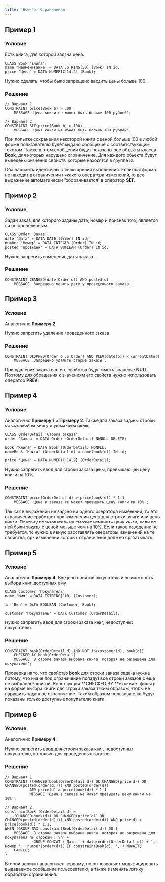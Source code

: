 ```yaml
---
title: 'How-to: Ограничения'
---
```


## Пример 1

### Условие

Есть книга, для которой задана цена.

```lsf
CLASS Book 'Книга';
name 'Наименование' = DATA ISTRING[50] (Book) IN id;
price 'Цена' = DATA NUMERIC[14,2] (Book);
```

Нужно сделать, чтобы было запрещено вводить цены больше 100.

### Решение

```lsf
// Вариант 1
CONSTRAINT price(Book b) > 100
    MESSAGE 'Цена книги не может быть больше 100 рублей';

// Вариант 2
CONSTRAINT SET(price(Book b) > 100)
    MESSAGE 'Цена книги не может быть больше 100 рублей';
```

При попытке сохранения некоторой книги с ценой больше 100 в любой форме пользователю будет выдано сообщение с соответствующим текстом. Также в этом сообщении будут показаны все объекты класса **Book**, для которых нарушено ограничение. Для каждого объекта будут выведены значения свойств, которые находятся в группе **id**.

Оба варианты идентичны с точки зрения выполнения. Если платформа не находит в ограничении никакого [оператора изменений](Change_operators_SET_CHANGED_..._.md), то все выражение автоматически "оборачивается" в оператор **SET**.

## Пример 2

### Условие

Задан заказ, для которого заданы дата, номер и признак того, является ли он проведенным.

```lsf
CLASS Order 'Заказ';
date 'Дата' = DATA DATE (Order) IN id;
number 'Номер' = DATA INTEGER (Order) IN id;
posted 'Проведен' = DATA BOOLEAN (Order) IN id;
```

Нужно запретить изменение даты заказа .

### Решение

```lsf
CONSTRAINT CHANGED(date(Order o)) AND posted(o)
    MESSAGE 'Запрещено менять дату у проведенного заказа';
```

## Пример 3

### Условие

Аналогично **Примеру 2**.

Нужно запретить удаление проведенного заказа

### Решение

```lsf
CONSTRAINT DROPPED(Order o IS Order) AND PREV(date(o)) < currentDate()
    MESSAGE 'Запрещено удалять старые заказы';
```

При удалении заказа все его свойства будут иметь значение **NULL**. Поэтому для обращения к значениям его свойств нужно использовать оператор **PREV**.

## Пример 4

### Условие

Аналогично **Примеру 1** и **Примеру 2**. Также для заказа заданы строки со ссылкой на книгу и указанием цены.

```lsf
CLASS OrderDetail 'Строка заказа';
order 'Заказ' = DATA Order (OrderDetail) NONULL DELETE;

book 'Книга' = DATA Book (OrderDetail) NONULL;
nameBook 'Книга' (OrderDetail d) = name(book(d)) IN id;

price 'Цена' = DATA NUMERIC[14,2] (OrderDetail);
```

Нужно запретить ввод для строки заказа цены, превышающей цену книги на 10%.

### Решение

```lsf
CONSTRAINT price(OrderDetail d) > price(book(d)) * 1.1
    MESSAGE 'Цена в заказе не может превышать цену книги на 10%';
```

Так как в выражении не задано ни одного оператора изменений, то это ограничение сработает при изменении цены для строки, книги или цены книги. Поэтому пользователь не сможет изменить цену книги, если по ней были заказы с ценой меньше чем на 10%. Если такое поведение не требуется, то нужно в явную расставлять операторы изменений на те свойства, при изменении которых ограничение должно срабатывать.

## Пример 5

### Условие

Аналогично **Примеру 4**. Введено понятие покупатель и возможность выбора книг, доступных ему.

```lsf
CLASS Customer 'Покупатель';
name 'Имя' = DATA ISTRING[100] (Customer);

in 'Вкл' = DATA BOOLEAN (Customer, Book);

customer 'Покупатель' = DATA Customer (OrderDetail);
```

Нужно запретить ввод для строки заказа книг, недоступных покупателю.

### Решение

```lsf
CONSTRAINT book(OrderDetail d) AND NOT in(customer(d), book(d))
    CHECKED BY book[OrderDetail]
    MESSAGE 'В строке заказа выбрана книга, которая не разрешена для покупателя';
```

Проверка на то, что свойство **book** для строки заказа задана нужна потому, что иначе под ограничение попадут все строки заказов с еще не выбранной книгой. Конструкция **CHECKED BY **включает фильтр на форме выбора книги для строки заказа таким образом, чтобы не нарушить заданное ограничение. Таким образом пользователю будут показаны только доступные покупателю книги.

## Пример 6

### Условие

Аналогично **Примеру 4**.

Нужно запретить ввод для строки заказа книг, недоступных покупателю, но только для проведенных заказов.

### Решение

```lsf
// Вариант 1
CONSTRAINT (CHANGED(book(OrderDetail d)) OR CHANGED(price(d)) OR CHANGED(posted(order(d)))) AND posted(order(d))
           AND price(d) > price(book(d)) * 1.1
           MESSAGE 'Цена в заказе не может превышать цену книги на 10%';

// Вариант 2
constraintBook (OrderDetail d) =
    (CHANGED(book(d)) OR CHANGED(price(d)) OR CHANGED(posted(order(d)))) AND posted(order(d)) AND price(d) > price(book(d)) * 1.1;
WHEN (GROUP MAX constraintBook(OrderDetail d)) DO {
    MESSAGE 'В строке заказа выбрана книга, которая не разрешена для покупателя по строкам : \n' +
            (GROUP CONCAT ('Дата ' + date(order(OrderDetail d)) + '; Номер ' + number(order(d))) IF constraintBook(d), ',') NOWAIT;
    CANCEL;
}
```

Второй вариант аналогичен первому, но он позволяет модифицировать выдаваемое сообщение пользователю, а также изменять логику обработки ограничения.
